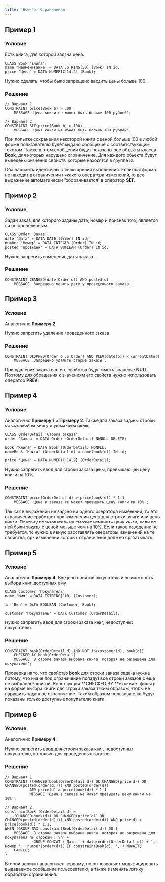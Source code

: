 ```yaml
---
title: 'How-to: Ограничения'
---
```


## Пример 1

### Условие

Есть книга, для которой задана цена.

```lsf
CLASS Book 'Книга';
name 'Наименование' = DATA ISTRING[50] (Book) IN id;
price 'Цена' = DATA NUMERIC[14,2] (Book);
```

Нужно сделать, чтобы было запрещено вводить цены больше 100.

### Решение

```lsf
// Вариант 1
CONSTRAINT price(Book b) > 100
    MESSAGE 'Цена книги не может быть больше 100 рублей';

// Вариант 2
CONSTRAINT SET(price(Book b) > 100)
    MESSAGE 'Цена книги не может быть больше 100 рублей';
```

При попытке сохранения некоторой книги с ценой больше 100 в любой форме пользователю будет выдано сообщение с соответствующим текстом. Также в этом сообщении будут показаны все объекты класса **Book**, для которых нарушено ограничение. Для каждого объекта будут выведены значения свойств, которые находятся в группе **id**.

Оба варианты идентичны с точки зрения выполнения. Если платформа не находит в ограничении никакого [оператора изменений](Change_operators_SET_CHANGED_..._.md), то все выражение автоматически "оборачивается" в оператор **SET**.

## Пример 2

### Условие

Задан заказ, для которого заданы дата, номер и признак того, является ли он проведенным.

```lsf
CLASS Order 'Заказ';
date 'Дата' = DATA DATE (Order) IN id;
number 'Номер' = DATA INTEGER (Order) IN id;
posted 'Проведен' = DATA BOOLEAN (Order) IN id;
```

Нужно запретить изменение даты заказа .

### Решение

```lsf
CONSTRAINT CHANGED(date(Order o)) AND posted(o)
    MESSAGE 'Запрещено менять дату у проведенного заказа';
```

## Пример 3

### Условие

Аналогично **Примеру 2**.

Нужно запретить удаление проведенного заказа

### Решение

```lsf
CONSTRAINT DROPPED(Order o IS Order) AND PREV(date(o)) < currentDate()
    MESSAGE 'Запрещено удалять старые заказы';
```

При удалении заказа все его свойства будут иметь значение **NULL**. Поэтому для обращения к значениям его свойств нужно использовать оператор **PREV**.

## Пример 4

### Условие

Аналогично **Примеру 1** и **Примеру 2**. Также для заказа заданы строки со ссылкой на книгу и указанием цены.

```lsf
CLASS OrderDetail 'Строка заказа';
order 'Заказ' = DATA Order (OrderDetail) NONULL DELETE;

book 'Книга' = DATA Book (OrderDetail) NONULL;
nameBook 'Книга' (OrderDetail d) = name(book(d)) IN id;

price 'Цена' = DATA NUMERIC[14,2] (OrderDetail);
```

Нужно запретить ввод для строки заказа цены, превышающей цену книги на 10%.

### Решение

```lsf
CONSTRAINT price(OrderDetail d) > price(book(d)) * 1.1
    MESSAGE 'Цена в заказе не может превышать цену книги на 10%';
```

Так как в выражении не задано ни одного оператора изменений, то это ограничение сработает при изменении цены для строки, книги или цены книги. Поэтому пользователь не сможет изменить цену книги, если по ней были заказы с ценой меньше чем на 10%. Если такое поведение не требуется, то нужно в явную расставлять операторы изменений на те свойства, при изменении которых ограничение должно срабатывать.

## Пример 5

### Условие

Аналогично **Примеру 4**. Введено понятие покупатель и возможность выбора книг, доступных ему.

```lsf
CLASS Customer 'Покупатель';
name 'Имя' = DATA ISTRING[100] (Customer);

in 'Вкл' = DATA BOOLEAN (Customer, Book);

customer 'Покупатель' = DATA Customer (OrderDetail);
```

Нужно запретить ввод для строки заказа книг, недоступных покупателю.

### Решение

```lsf
CONSTRAINT book(OrderDetail d) AND NOT in(customer(d), book(d))
    CHECKED BY book[OrderDetail]
    MESSAGE 'В строке заказа выбрана книга, которая не разрешена для покупателя';
```

Проверка на то, что свойство **book** для строки заказа задана нужна потому, что иначе под ограничение попадут все строки заказов с еще не выбранной книгой. Конструкция **CHECKED BY **включает фильтр на форме выбора книги для строки заказа таким образом, чтобы не нарушить заданное ограничение. Таким образом пользователю будут показаны только доступные покупателю книги.

## Пример 6

### Условие

Аналогично **Примеру 4**.

Нужно запретить ввод для строки заказа книг, недоступных покупателю, но только для проведенных заказов.

### Решение

```lsf
// Вариант 1
CONSTRAINT (CHANGED(book(OrderDetail d)) OR CHANGED(price(d)) OR CHANGED(posted(order(d)))) AND posted(order(d))
           AND price(d) > price(book(d)) * 1.1
           MESSAGE 'Цена в заказе не может превышать цену книги на 10%';

// Вариант 2
constraintBook (OrderDetail d) =
    (CHANGED(book(d)) OR CHANGED(price(d)) OR CHANGED(posted(order(d)))) AND posted(order(d)) AND price(d) > price(book(d)) * 1.1;
WHEN (GROUP MAX constraintBook(OrderDetail d)) DO {
    MESSAGE 'В строке заказа выбрана книга, которая не разрешена для покупателя по строкам : \n' +
            (GROUP CONCAT ('Дата ' + date(order(OrderDetail d)) + '; Номер ' + number(order(d))) IF constraintBook(d), ',') NOWAIT;
    CANCEL;
}
```

Второй вариант аналогичен первому, но он позволяет модифицировать выдаваемое сообщение пользователю, а также изменять логику обработки ограничения.
